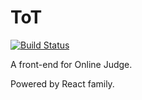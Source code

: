 # ToT

[![Build Status](https://travis-ci.org/zccz14/ToT.svg?branch=master)](https://travis-ci.org/zccz14/ToT)

A front-end for Online Judge.

Powered by React family.